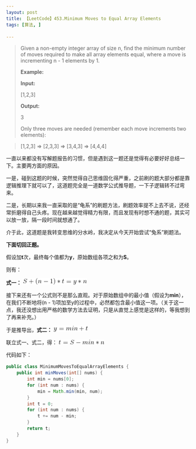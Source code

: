 ```yaml
---
layout: post
title: 【LeetCode】453.Minimum Moves to Equal Array Elements
tags: [算法, ]

---
```


> Given a non-empty integer array of size n, find the minimum number of moves required to make all array elements equal, where a move is incrementing n - 1 elements by 1.
> 
> **Example:**
> 
> **Input:**
> 
> [1,2,3]
> 
> 
> **Output:**
> 
> 3
> 
> Only three moves are needed (remember each move increments two elements):

> [1,2,3]  =>  [2,3,3]  =>  [3,4,3]  =>  [4,4,4]

一直以来都没有写解题报告的习惯，但是遇到这一题还是觉得有必要好好总结一下。主要两方面的原因。

一是，碰到这题的时候，突然觉得自己思维固化得严重，之前刷的题大部分都是靠逻辑推理下就可以了，这道题完全是一道数学公式推导题，一下子逻辑转不过弯来。

二是，长期以来我一直采取的是“龟系”的刷题方法，刷题效率提不上去不说，还经常折磨得自己头疼。现在越来越觉得精力有限，而且发现有时想不通的题，其实可以放一放，隔一段时间就想通了。

介于此，这道题是我转变思维的分水岭，我决定从今天开始尝试“兔系”刷题法。

**下面切回正题。**

假设加**t**次，最终每个值都为**y**，原始数组各项之和为**S**。

则有：

**式一：**
<img src="https://github.com/sofkyle/sofkyle.github.io/blob/master/_posts/image/algorithm/公式一.png?raw=true" />

接下来还有一个公式则不是那么直观。对于原始数组中的最小值（假设为**min**），在我们不断地将(n - 1)项加至y的过程中，必然都包含最小值这一项。（关于这一点，我还没想出用严格的数学方法去证明，只是从直觉上感觉是这样的，等我想到了再来补充。）

于是推导出，**式二：**
<img src="https://github.com/sofkyle/sofkyle.github.io/blob/master/_posts/image/algorithm/公式二.png?raw=true" />

联立式一、式二，得：
<img src="https://github.com/sofkyle/sofkyle.github.io/blob/master/_posts/image/algorithm/联立式.png?raw=true" />

代码如下：
``` java
public class MinimumMovesToEqualArrayElements {
    public int minMoves(int[] nums) {
        int min = nums[0];
        for (int num : nums) {
            min = Math.min(min, num);
        }
        int t = 0;
        for (int num : nums) {
            t += num - min;
        }
        return t;
    }
}
```